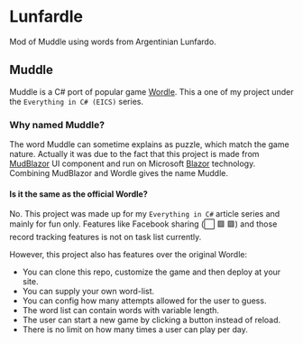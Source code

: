 # Lunfardle

Mod of Muddle using words from Argentinian Lunfardo.

## Muddle

Muddle is a C# port of popular game [Wordle](https://www.nytimes.com/games/wordle/index.html). This a one of my project under the `Everything in C# (EICS)` series.

### Why named Muddle?

The word Muddle can sometime explains as puzzle, which match the game nature. Actually it was due to the fact that this project is made from [MudBlazor](https://mudblazor.com/) UI component and run on Microsoft [Blazor](https://dotnet.microsoft.com/en-us/apps/aspnet/web-apps/blazor) technology. Combining MudBlazor and Wordle gives the name Muddle.  

#### Is it the same as the official Wordle?

No. This project was made up for my `Everything in C#` article series and mainly for fun only. Features like Facebook sharing (⬜ 🟪 🟩) and those record tracking features is not on task list currently.

However, this project also has features over the original Wordle:

- You can clone this repo, customize the game and then deploy at your site.
- You can supply your own word-list.
- You can config how many attempts allowed for the user to guess.
- The word list can contain words with variable length.
- The user can start a new game by clicking a button instead of reload.
- There is no limit on how many times a user can play per day.
